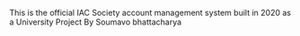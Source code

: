 This is the official IAC Society account management system built in 2020 as a University Project By Soumavo bhattacharya

